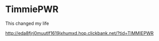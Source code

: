 # TimmiePWR
This changed my life

http://eda8fjrj0muutlf1619jxhumxd.hop.clickbank.net/?tid=TIMMIEPWR
